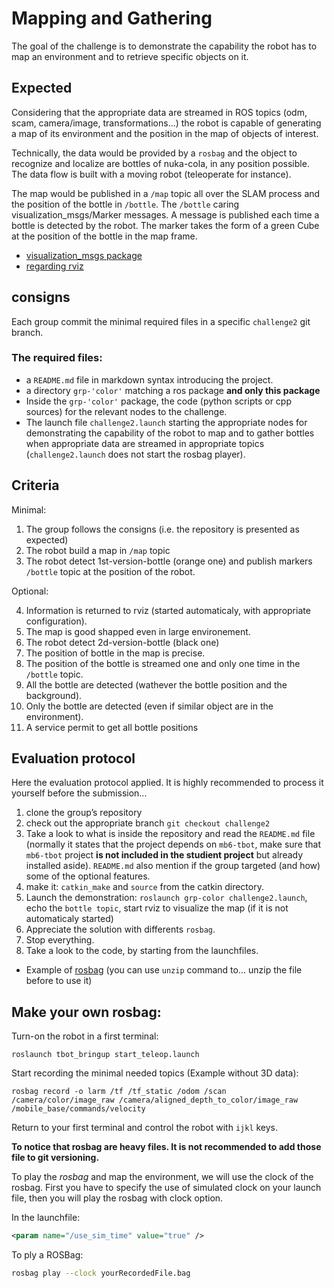 # Mapping and Gathering

The goal of the challenge is to demonstrate the capability the robot has to map an environment and to retrieve specific objects on it.


## Expected

Considering that the appropriate data are streamed in ROS topics (odm, scam, camera/image, transformations...) the robot is capable of generating a map of its environment and the position in the map of objects of interest.

Technically, the data would be provided by a `rosbag` and the object to recognize and localize are bottles of nuka-cola, in any position possible.
The data flow is built with a moving robot (teleoperate for instance).

The map would be published in a `/map` topic all over the SLAM process and the position of the bottle in `/bottle`.
The `/bottle` caring visualization_msgs/Marker messages.
A message is published each time a bottle is detected by the robot.
The marker takes the form of a green Cube at the position of the bottle in the map frame.


* [visualization_msgs package](http://wiki.ros.org/visualization_msgs)
* [regarding rviz](https://wiki.ros.org/rviz/DisplayTypes/Marker)


## consigns

Each group commit the minimal required files in a specific `challenge2` git branch.

### The required files:

* a `README.md` file in markdown syntax introducing the project.
* a directory `grp-'color'` matching a ros package **and only this package**
* Inside the `grp-'color'` package, the code (python scripts or cpp sources) for the relevant nodes to the challenge.
* The launch file `challenge2.launch` starting the appropriate nodes for demonstrating the capability of the robot to map and to gather bottles when appropriate data are streamed in appropriate topics (`challenge2.launch` does not start the rosbag player).


## Criteria

Minimal:

1. The group follows the consigns (i.e. the repository is presented as expected)
3. The robot build a map in `/map` topic
4. The robot detect 1st-version-bottle (orange one) and publish markers `/bottle` topic at the position of the robot.

Optional:

4. Information is returned to rviz (started automaticaly, with appropriate configuration).
5. The map is good shapped even in large environement.
6. The robot detect 2d-version-bottle (black one)
7. The position of bottle in the map is precise.
8. The position of the bottle is streamed one and only one time in the `/bottle` topic.
9. All the bottle are detected (wathever the bottle position and the background).
10. Only the bottle are detected (even if similar object are in the environment).
11. A service permit to get all bottle positions

## Evaluation protocol

Here the evaluation protocol applied.
It is highly recommended to process it yourself before the submission...

1. clone the group’s repository
1. check out the appropriate branch `git checkout challenge2`
2. Take a look to what is inside the repository and read the `README.md` file (normally it states that the project depends on `mb6-tbot`, make sure that `mb6-tbot` project **is not included in the studient project** but already installed aside). `README.md` also mention if the group targeted (and how) some of the optional features.
3. make it: `catkin_make` and `source` from the catkin directory.
4. Launch the demonstration: `roslaunch grp-color challenge2.launch`, echo the `bottle topic`, start rviz to visualize the map (if it is not automaticaly started)
5. Appreciate the solution with differents `rosbag`.
6. Stop everything.
7. Take a look to the code, by starting from the launchfiles.


* Example of [rosbag](https://partage.imt.fr/index.php/s/B479W73SZt5ZLeK) (you can use `unzip` command to... unzip the file before to use it)


## Make your own rosbag:

Turn-on the robot in a first terminal:

```
roslaunch tbot_bringup start_teleop.launch
```

Start recording the minimal needed topics (Example without 3D data):

```
rosbag record -o larm /tf /tf_static /odom /scan /camera/color/image_raw /camera/aligned_depth_to_color/image_raw /mobile_base/commands/velocity
```

Return to your first terminal and control the robot with `ijkl` keys.

**To notice that rosbag are heavy files. It is not recommended to add those file to git versioning.**

To play the *rosbag* and map the environment, we will use the clock of the rosbag. First you have to specify the use of simulated clock on your launch file, then you will play the rosbag with clock option.

In the launchfile:

```xml
<param name="/use_sim_time" value="true" />
```

To ply a ROSBag:

```bash
rosbag play --clock yourRecordedFile.bag
```